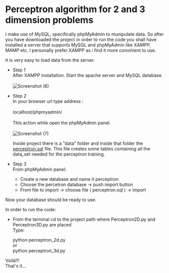 # Perceptron algorithm for 2 and 3 dimension problems
 I make use of MySQL, specifically phpMyAdmin to munipulate data. So after you have downloaded the project in order to run the code you shall have installed a server that supports MySQL and phpMyAdmin like XAMPP, MAMP etc. I personally prefer XAMPP as i find it more convinient to use.

 It is very easy to load data from the server.<br> 
 - Step 1 <br/>
 After XAMPP installation. Start the apache server and MySQL database. <br/> <br/>
 ![Screenshot (6)](https://user-images.githubusercontent.com/109686747/184480651-c7da150f-5cab-40de-b3bc-d40f29f689da.png)
- Step 2 <br/>
  In your browser url type address : <br/> <br/>
  localhost/phpmyadmin/ <br/> <br/>
  This action while open the phpMyAdmin panel. <br/> <br/>
  ![Screenshot (7)](https://user-images.githubusercontent.com/109686747/184489989-8f09840c-0198-4f15-95ac-1279c07f02c3.png)

   Inside project there is a "data" folder and inside that folder the <u>perceptron.sql</u> file. This file creates some tables containing all the data_set needed for the perceptron training.
- Step 3 <br>
  From phpMyAdmin panel:
  - Create a new database and name it perceptron
  - Choose the percetron database -> push import button
  - From file to import -> choose file ( perceptron.sql ) -> import

 Now your database should be ready to use.
 
 In order to run the code: 
   - From the terminal cd to the project path where Perceptron2D.py and Perceptron3D.py are placed  
   Type:
   
     python perceptron_2d.py <br/>
   or <br/>
     python perceptron_3d.py
   
   Voilà!!!  
   That's it...



